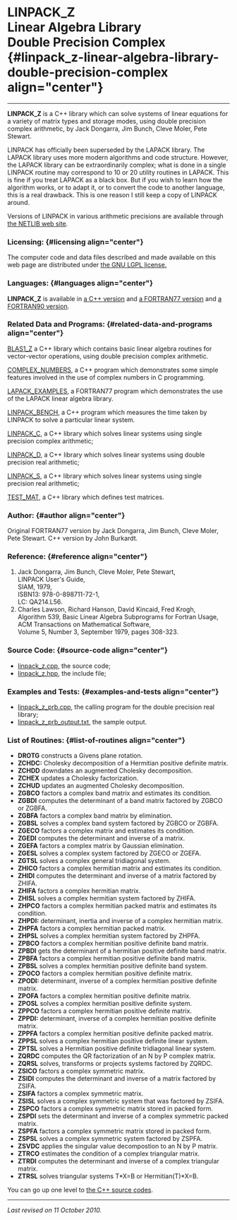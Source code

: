LINPACK\_Z\
Linear Algebra Library\
Double Precision Complex {#linpack_z-linear-algebra-library-double-precision-complex align="center"}
========================

------------------------------------------------------------------------

**LINPACK\_Z** is a C++ library which can solve systems of linear
equations for a variety of matrix types and storage modes, using double
precision complex arithmetic, by Jack Dongarra, Jim Bunch, Cleve Moler,
Pete Stewart.

LINPACK has officially been superseded by the LAPACK library. The LAPACK
library uses more modern algorithms and code structure. However, the
LAPACK library can be extraordinarily complex; what is done in a single
LINPACK routine may correspond to 10 or 20 utility routines in LAPACK.
This is fine if you treat LAPACK as a black box. But if you wish to
learn how the algorithm works, or to adapt it, or to convert the code to
another language, this is a real drawback. This is one reason I still
keep a copy of LINPACK around.

Versions of LINPACK in various arithmetic precisions are available
through [the NETLIB web site](http://www.netlib.org/).

### Licensing: {#licensing align="center"}

The computer code and data files described and made available on this
web page are distributed under [the GNU LGPL
license.](../../txt/gnu_lgpl.txt)

### Languages: {#languages align="center"}

**LINPACK\_Z** is available in [a C++
version](../../cpp_src/linpack_z/linpack_z.html) and [a FORTRAN77
version](../../f77_src/linpack_z/linpack_z.html) and [a FORTRAN90
version](../../f_src/linpack_z/linpack_z.html).

### Related Data and Programs: {#related-data-and-programs align="center"}

[BLAS1\_Z](../../cpp_src/blas1_z/blas1_z.html) a C++ library which
contains basic linear algebra routines for vector-vector operations,
using double precision complex arithmetic.

[COMPLEX\_NUMBERS](../../cpp_src/complex_numbers/complex_numbers.html),
a C++ program which demonstrates some simple features involved in the
use of complex numbers in C programming.

[LAPACK\_EXAMPLES](../../f77_src/lapack_examples/lapack_examples.html),
a FORTRAN77 program which demonstrates the use of the LAPACK linear
algebra library.

[LINPACK\_BENCH](../../cpp_src/linpack_bench/linpack_bench.html), a C++
program which measures the time taken by LINPACK to solve a particular
linear system.

[LINPACK\_C](../../cpp_src/linpack_c/linpack_c.html), a C++ library
which solves linear systems using single precision complex arithmetic;

[LINPACK\_D](../../cpp_src/linpack_d/linpack_d.html), a C++ library
which solves linear systems using double precision real arithmetic;

[LINPACK\_S](../../cpp_src/linpack_s/linpack_s.html), a C++ library
which solves linear systems using single precision real arithmetic;

[TEST\_MAT](../../cpp_src/test_mat/test_mat.html), a C++ library which
defines test matrices.

### Author: {#author align="center"}

Original FORTRAN77 version by Jack Dongarra, Jim Bunch, Cleve Moler,
Pete Stewart. C++ version by John Burkardt.

### Reference: {#reference align="center"}

1.  Jack Dongarra, Jim Bunch, Cleve Moler, Pete Stewart,\
    LINPACK User's Guide,\
    SIAM, 1979,\
    ISBN13: 978-0-898711-72-1,\
    LC: QA214.L56.
2.  Charles Lawson, Richard Hanson, David Kincaid, Fred Krogh,\
    Algorithm 539, Basic Linear Algebra Subprograms for Fortran Usage,\
    ACM Transactions on Mathematical Software,\
    Volume 5, Number 3, September 1979, pages 308-323.

### Source Code: {#source-code align="center"}

-   [linpack\_z.cpp](linpack_z.cpp), the source code;
-   [linpack\_z.hpp](linpack_z.hpp), the include file;

### Examples and Tests: {#examples-and-tests align="center"}

-   [linpack\_z\_prb.cpp](linpack_z_prb.cpp), the calling program for
    the double precision real library;
-   [linpack\_z\_prb\_output.txt](linpack_z_prb_output.txt), the sample
    output.

### List of Routines: {#list-of-routines align="center"}

-   **DROTG** constructs a Givens plane rotation.
-   **ZCHDC:** Cholesky decomposition of a Hermitian positive definite
    matrix.
-   **ZCHDD** downdates an augmented Cholesky decomposition.
-   **ZCHEX** updates a Cholesky factorization.
-   **ZCHUD** updates an augmented Cholesky decomposition.
-   **ZGBCO** factors a complex band matrix and estimates its condition.
-   **ZGBDI** computes the determinant of a band matrix factored by
    ZGBCO or ZGBFA.
-   **ZGBFA** factors a complex band matrix by elimination.
-   **ZGBSL** solves a complex band system factored by ZGBCO or ZGBFA.
-   **ZGECO** factors a complex matrix and estimates its condition.
-   **ZGEDI** computes the determinant and inverse of a matrix.
-   **ZGEFA** factors a complex matrix by Gaussian elimination.
-   **ZGESL** solves a complex system factored by ZGECO or ZGEFA.
-   **ZGTSL** solves a complex general tridiagonal system.
-   **ZHICO** factors a complex hermitian matrix and estimates its
    condition.
-   **ZHIDI** computes the determinant and inverse of a matrix factored
    by ZHIFA.
-   **ZHIFA** factors a complex hermitian matrix.
-   **ZHISL** solves a complex hermitian system factored by ZHIFA.
-   **ZHPCO** factors a complex hermitian packed matrix and estimates
    its condition.
-   **ZHPDI:** determinant, inertia and inverse of a complex hermitian
    matrix.
-   **ZHPFA** factors a complex hermitian packed matrix.
-   **ZHPSL** solves a complex hermitian system factored by ZHPFA.
-   **ZPBCO** factors a complex hermitian positive definite band matrix.
-   **ZPBDI** gets the determinant of a hermitian positive definite band
    matrix.
-   **ZPBFA** factors a complex hermitian positive definite band matrix.
-   **ZPBSL** solves a complex hermitian positive definite band system.
-   **ZPOCO** factors a complex hermitian positive definite matrix.
-   **ZPODI:** determinant, inverse of a complex hermitian positive
    definite matrix.
-   **ZPOFA** factors a complex hermitian positive definite matrix.
-   **ZPOSL** solves a complex hermitian positive definite system.
-   **ZPPCO** factors a complex hermitian positive definite matrix.
-   **ZPPDI:** determinant, inverse of a complex hermitian positive
    definite matrix.
-   **ZPPFA** factors a complex hermitian positive definite packed
    matrix.
-   **ZPPSL** solves a complex hermitian positive definite linear
    system.
-   **ZPTSL** solves a Hermitian positive definite tridiagonal linear
    system.
-   **ZQRDC** computes the QR factorization of an N by P complex matrix.
-   **ZQRSL** solves, transforms or projects systems factored by ZQRDC.
-   **ZSICO** factors a complex symmetric matrix.
-   **ZSIDI** computes the determinant and inverse of a matrix factored
    by ZSIFA.
-   **ZSIFA** factors a complex symmetric matrix.
-   **ZSISL** solves a complex symmetric system that was factored by
    ZSIFA.
-   **ZSPCO** factors a complex symmetric matrix stored in packed form.
-   **ZSPDI** sets the determinant and inverse of a complex symmetric
    packed matrix.
-   **ZSPFA** factors a complex symmetric matrix stored in packed form.
-   **ZSPSL** solves a complex symmetric system factored by ZSPFA.
-   **ZSVDC** applies the singular value decompostion to an N by P
    matrix.
-   **ZTRCO** estimates the condition of a complex triangular matrix.
-   **ZTRDI** computes the determinant and inverse of a complex
    triangular matrix.
-   **ZTRSL** solves triangular systems T\*X=B or Hermitian(T)\*X=B.

You can go up one level to [the C++ source codes](../cpp_src.html).

------------------------------------------------------------------------

*Last revised on 11 October 2010.*
